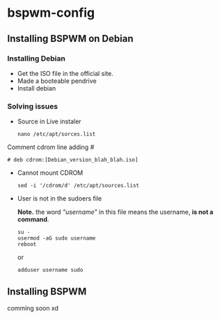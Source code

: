 # bspwm-config
## Installing BSPWM on Debian
### Installing Debian
- Get the ISO file in the official site.
- Made a booteable pendrive
- Install debian
### Solving issues
- Source in Live instaler
  ```
  nano /etc/apt/sorces.list
  ```
Comment cdrom line adding #
  ```
  # deb cdrom:[Debian_version_blah_blah.iso]
  ```
- Cannot mount CDROM

  ```
  sed -i '/cdrom/d' /etc/apt/sources.list
  ```
- User is not in the sudoers file

  **Note.** the word *"username"* in this file means the username, **is not a command**. 
  
  ```
  su -
  usermod -aG sudo username
  reboot
  ```
  or

  ```
  adduser username sudo
  ```
 ## Installing BSPWM
  comming soon xd

